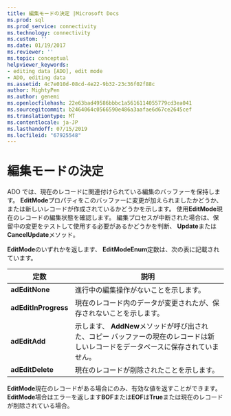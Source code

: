 ```yaml
---
title: 編集モードの決定 |Microsoft Docs
ms.prod: sql
ms.prod_service: connectivity
ms.technology: connectivity
ms.custom: ''
ms.date: 01/19/2017
ms.reviewer: ''
ms.topic: conceptual
helpviewer_keywords:
- editing data [ADO], edit mode
- ADO, editing data
ms.assetid: 4c7e010d-08cd-4e22-9b32-23c36f02f88c
author: MightyPen
ms.author: genemi
ms.openlocfilehash: 22e63bad49586bbbc1a5616114055779cd3ea041
ms.sourcegitcommit: b2464064c0566590e486a3aafae6d67ce2645cef
ms.translationtype: MT
ms.contentlocale: ja-JP
ms.lasthandoff: 07/15/2019
ms.locfileid: "67925548"
---
```

# <a name="determining-edit-mode"></a>編集モードの決定
ADO では、現在のレコードに関連付けられている編集のバッファーを保持します。 **EditMode**プロパティをこのバッファーに変更が加えられましたかどうか、または新しいレコードが作成されているかどうかを示します。 使用**EditMode**現在のレコードの編集状態を確認します。 編集プロセスが中断された場合は、保留中の変更をテストして使用する必要があるかどうかを判断、 **Update**または**CancelUpdate**メソッド。  
  
 **EditMode**のいずれかを返します、 **EditModeEnum**定数は、次の表に記載されています。  
  
|定数|説明|  
|--------------|-----------------|  
|**adEditNone**|進行中の編集操作がないことを示します。|  
|**adEditInProgress**|現在のレコード内のデータが変更されたが、保存されないことを示します。|  
|**adEditAdd**|示します、 **AddNew**メソッドが呼び出された、コピー バッファーの現在のレコードは新しいレコードをデータベースに保存されていません。|  
|**adEditDelete**|現在のレコードが削除されたことを示します。|  
  
 **EditMode**現在のレコードがある場合にのみ、有効な値を返すことができます。 **EditMode**場合はエラーを返します**BOF**または**EOF**は**True**または現在のレコードが削除されている場合。
